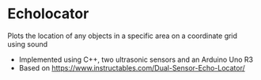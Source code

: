 # Echolocator
Plots the location of any objects in a specific area on a coordinate grid using sound 
- Implemented using C++, two ultrasonic sensors and an Arduino Uno R3
- Based on https://www.instructables.com/Dual-Sensor-Echo-Locator/
